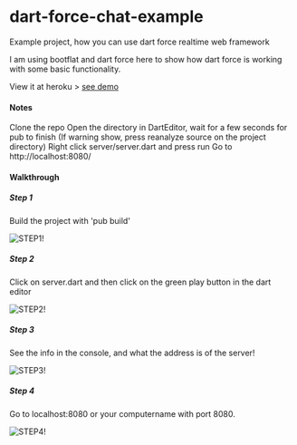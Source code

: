 dart-force-chat-example
=======================

Example project, how you can use dart force realtime web framework

I am using bootflat and dart force here to show how dart force is working with some basic functionality.

View it at heroku > [see demo](http://forcechat.herokuapp.com/)

#### Notes ####

Clone the repo
Open the directory in DartEditor, wait for a few seconds for pub to finish
(If warning show, press reanalyze source on the project directory)
Right click server/server.dart and press run
Go to http://localhost:8080/

#### Walkthrough ####

##### Step 1 #####

Build the project with 'pub build'

![STEP1!](https://raw.github.com/jorishermans/dart-force-chat-example/master/walkthrough/step1.png)

##### Step 2 #####

Click on server.dart and then click on the green play button in the dart editor 

![STEP2!](https://raw.github.com/jorishermans/dart-force-chat-example/master/walkthrough/step2.png)

##### Step 3 #####

See the info in the console, and what the address is of the server!

![STEP3!](https://raw.github.com/jorishermans/dart-force-chat-example/master/walkthrough/step3.png)

##### Step 4 #####

Go to localhost:8080 or your computername with port 8080.

![STEP4!](https://raw.github.com/jorishermans/dart-force-chat-example/master/walkthrough/step4.png)
